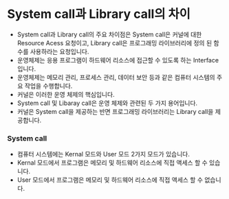 <h1> System call과 Library call의 차이 </h1>

- System call과 Library call의 주요 차이점은 System call은 커널에 대한 Resource Acess 요청이고, Library call은 프로그래밍 라이브러리에 정의 된 함수를 사용하라는 요청입니다.
- 운영체제는 응용 프로그램이 하드웨어 리소스에 접근할 수 있도록 하는 Interface입니다.
- 운영체제는 메모리 관리, 프로세스 관리, 데이터 보안 등과 같은 컴퓨터 시스템의 주요 작업을 수행합니다.
- 커널은 이러한 운영 체제의 핵심입니다.
- System call 및 Libaray call은 운영 체제와 관련된 두 가지 용어입니다.
- 커널은 System call을 제공하는 반면 프로그래밍 라이브러리는 Library call을 제공합니다.

<h3> System call </h3>

- 컴퓨터 시스템에는 Kernal 모드와 User 모드 2가지 모드가 있습니다.
- Kernal 모드에서 프로그램은 메모리 및 하드웨어 리소스에 직접 액세스 할 수 있습니다.
- User 모드에서 프로그램은 메모리 및 하드웨어 리소스에 직접 액세스 할 수 없습니다.
